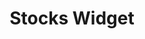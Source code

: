 ---
  id: "12441"
  fieldLayoutId: "89"
  uid: "0e44d5ec-fc06-497b-8e96-a456a3b92dad"
  enabled: "1"
  archived: "0"
  dateCreated: "2018-08-03 18:27:19"
  dateUpdated: "2019-01-28 02:47:28"
  siteSettingsId: "12441"
  slug: "stocks-widget"
  siteId: "1"
  uri: "patterns/web/entry/stocks-widget"
  enabledForSite: "1"
  sectionId: "2"
  typeId: "2"
  authorId: "1"
  postdateCreated: "2018-08-12 18:27:00"
  expirydateCreated: null
  contentId: "12437"
  title: "Stocks Widget"
  field_allColorsComputed: null
  field_allColorsComputedIllustration: null
  field_allColorsComputedThumbnail: null
  field_appDescription: null
  field_appDescriptionSentiment: null
  field_audio: "0"
  field_authorFaq: null
  field_bgThumbPosition: "left bottom"
  field_body: null
  field_captureSize: null
  field_categoriesRaw: "navigability,\njust in time"
  field_categoryInPlainText: null
  field_coldThumbTransform: null
  field_colorPalette: null
  field_contributorName: null
  field_contributorUrl: null
  field_coverColor: null
  field_dominantColor: null
  field_externalContributor: "0"
  field_fetchWebsiteData: null
  field_fullName: null
  field_gfycatSource: null
  field_gif: "0"
  field_gumletUrl: null
  field_gumletUrlNoPreParse: null
  field_howHelps: "<p><strong>Just in Time and Navigability.</strong></p>\n<p>Financial news and data are critical sources of information used by thousands of professionals around the world. Bloomberg has been the undisputed leader in this area by creating the first financial news channel and providing the largest real-time financial data platform in the world.</p>\n<p>Bloomberg.com stays true to this mission and provide its users with a significant stream of financial data. By providing contextual and real-time information on the stocks mentioned in their articles, Bloomberg can offer the same level of experience that a professional trader can get from a Bloomberg terminal.</p>\n<p>Not only, this functionality provides the information at the right time, but also by doing it, Bloomberg.com is improving the navigability of their website avoiding long paths to find stock information about companies mentioned in their articles.</p>"
  field_howWorks: "<p>In the last years, Bloomberg has been leveraging all their data and media knowledge to grow and strengthen their digital media business, and allow their audience to have a new medium to consume financial news.</p>\n<p>One great example of this strategy is the use of real-time stock data in their editorial and news articles.</p>\n<p>When users visit Bloomberg.com and read an article, they will notice that a small side widget that shows up to the left of the article when a publicly traded company is mentioned.</p>\n<p>This widget contains all the tickers of the mentioned companies and their real-time (or last known) trading numbers. Users can interact with this widget and go to the dedicated stock detail pages where they can see more data about those specific stock, see related news and add the stocks to their watchlist.</p>"
  field_iconColors: null
  field_iconComputedColors: null
  field_illustrationSource: null
  field_imagePathRaw: "https://s3-us-west-2.amazonaws.com/waveguideio/captures/waves/bloomberg.png"
  field_imageTextOcr: null
  field_depthArticleBody: null
  field_lpSentimentScore: null
  field_lpUrl: null
  field_mediaEmbed: null
  field_mobileId: null
  field_mobileShotSrc: null
  field_newsObject: null
  field_pageFetchJsonString: null
  field_patternSrc: "Bloomberg.com"
  field_platformRaw: "Web"
  field_qualityDescription: null
  field_rawResponse: null
  field_readingDuration: null
  field_readingDurationSeconds: null
  field_readingEaseLevel: null
  field_readingEaseScore: null
  field_references: null
  field_screenshotColors: null
  field_screenshotComputedColors: null
  field_sourceFromArchive: null
  field_strategyDescription: null
  field_thumbColors: null
  field_thumbVideoUrl: null
  field_webDescription: null
  field_webTitle: null
  field_what: "<p>This is a solution found in Bloomberg.com. All articles in Bloomberg that mention a publicly traded company showcase a side widget with the company's ticker and real-time trading data.</p>"
  root: null
  lft: null
  rgt: null
  level: null
  structureId: null
  layout: layouts/post.njk
---